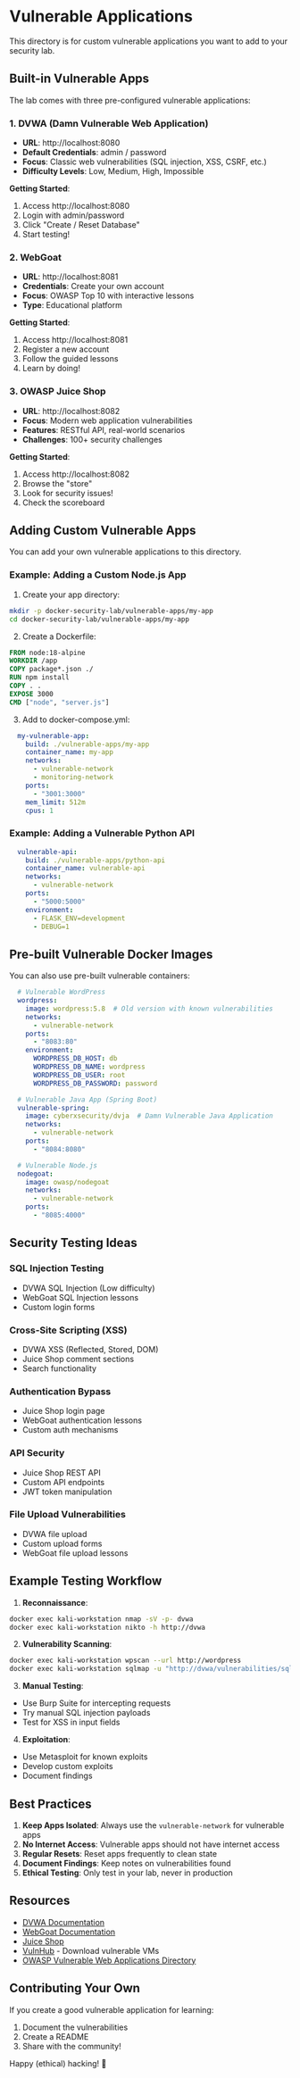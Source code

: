 # Vulnerable Applications

This directory is for custom vulnerable applications you want to add to your security lab.

## Built-in Vulnerable Apps

The lab comes with three pre-configured vulnerable applications:

### 1. DVWA (Damn Vulnerable Web Application)
- **URL**: http://localhost:8080
- **Default Credentials**: admin / password
- **Focus**: Classic web vulnerabilities (SQL injection, XSS, CSRF, etc.)
- **Difficulty Levels**: Low, Medium, High, Impossible

**Getting Started**:
1. Access http://localhost:8080
2. Login with admin/password
3. Click "Create / Reset Database"
4. Start testing!

### 2. WebGoat
- **URL**: http://localhost:8081
- **Credentials**: Create your own account
- **Focus**: OWASP Top 10 with interactive lessons
- **Type**: Educational platform

**Getting Started**:
1. Access http://localhost:8081
2. Register a new account
3. Follow the guided lessons
4. Learn by doing!

### 3. OWASP Juice Shop
- **URL**: http://localhost:8082
- **Focus**: Modern web application vulnerabilities
- **Features**: RESTful API, real-world scenarios
- **Challenges**: 100+ security challenges

**Getting Started**:
1. Access http://localhost:8082
2. Browse the "store"
3. Look for security issues!
4. Check the scoreboard

## Adding Custom Vulnerable Apps

You can add your own vulnerable applications to this directory.

### Example: Adding a Custom Node.js App

1. Create your app directory:
```bash
mkdir -p docker-security-lab/vulnerable-apps/my-app
cd docker-security-lab/vulnerable-apps/my-app
```

2. Create a Dockerfile:
```dockerfile
FROM node:18-alpine
WORKDIR /app
COPY package*.json ./
RUN npm install
COPY . .
EXPOSE 3000
CMD ["node", "server.js"]
```

3. Add to docker-compose.yml:
```yaml
  my-vulnerable-app:
    build: ./vulnerable-apps/my-app
    container_name: my-app
    networks:
      - vulnerable-network
      - monitoring-network
    ports:
      - "3001:3000"
    mem_limit: 512m
    cpus: 1
```

### Example: Adding a Vulnerable Python API

```yaml
  vulnerable-api:
    build: ./vulnerable-apps/python-api
    container_name: vulnerable-api
    networks:
      - vulnerable-network
    ports:
      - "5000:5000"
    environment:
      - FLASK_ENV=development
      - DEBUG=1
```

## Pre-built Vulnerable Docker Images

You can also use pre-built vulnerable containers:

```yaml
  # Vulnerable WordPress
  wordpress:
    image: wordpress:5.8  # Old version with known vulnerabilities
    networks:
      - vulnerable-network
    ports:
      - "8083:80"
    environment:
      WORDPRESS_DB_HOST: db
      WORDPRESS_DB_NAME: wordpress
      WORDPRESS_DB_USER: root
      WORDPRESS_DB_PASSWORD: password

  # Vulnerable Java App (Spring Boot)
  vulnerable-spring:
    image: cyberxsecurity/dvja  # Damn Vulnerable Java Application
    networks:
      - vulnerable-network
    ports:
      - "8084:8080"

  # Vulnerable Node.js
  nodegoat:
    image: owasp/nodegoat
    networks:
      - vulnerable-network
    ports:
      - "8085:4000"
```

## Security Testing Ideas

### SQL Injection Testing
- DVWA SQL Injection (Low difficulty)
- WebGoat SQL Injection lessons
- Custom login forms

### Cross-Site Scripting (XSS)
- DVWA XSS (Reflected, Stored, DOM)
- Juice Shop comment sections
- Search functionality

### Authentication Bypass
- Juice Shop login page
- WebGoat authentication lessons
- Custom auth mechanisms

### API Security
- Juice Shop REST API
- Custom API endpoints
- JWT token manipulation

### File Upload Vulnerabilities
- DVWA file upload
- Custom upload forms
- WebGoat file upload lessons

## Example Testing Workflow

1. **Reconnaissance**:
```bash
docker exec kali-workstation nmap -sV -p- dvwa
docker exec kali-workstation nikto -h http://dvwa
```

2. **Vulnerability Scanning**:
```bash
docker exec kali-workstation wpscan --url http://wordpress
docker exec kali-workstation sqlmap -u "http://dvwa/vulnerabilities/sqli/?id=1&Submit=Submit#"
```

3. **Manual Testing**:
- Use Burp Suite for intercepting requests
- Try manual SQL injection payloads
- Test for XSS in input fields

4. **Exploitation**:
- Use Metasploit for known exploits
- Develop custom exploits
- Document findings

## Best Practices

1. **Keep Apps Isolated**: Always use the `vulnerable-network` for vulnerable apps
2. **No Internet Access**: Vulnerable apps should not have internet access
3. **Regular Resets**: Reset apps frequently to clean state
4. **Document Findings**: Keep notes on vulnerabilities found
5. **Ethical Testing**: Only test in your lab, never in production

## Resources

- [DVWA Documentation](https://github.com/digininja/DVWA)
- [WebGoat Documentation](https://owasp.org/www-project-webgoat/)
- [Juice Shop](https://owasp.org/www-project-juice-shop/)
- [VulnHub](https://www.vulnhub.com/) - Download vulnerable VMs
- [OWASP Vulnerable Web Applications Directory](https://owasp.org/www-project-vulnerable-web-applications-directory/)

## Contributing Your Own

If you create a good vulnerable application for learning:
1. Document the vulnerabilities
2. Create a README
3. Share with the community!

Happy (ethical) hacking! 🔐

